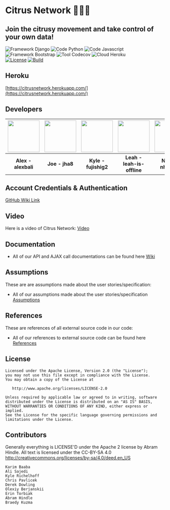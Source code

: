 # Citrus Network 🍋🍋🍋
## Join the citrusy movement and take control of your own data!
![Framework Django](https://img.shields.io/badge/Framework-Django-informational?style=flat&logo=django&logoColor=white&color=49af81)
![Code Python](https://img.shields.io/badge/Code-Python-informational?style=flat&logo=python&logoColor=white&color=yellow)
![Code Javascript](https://img.shields.io/badge/Code-JavaScript-informational?style=flat&logo=javascript&logoColor=white&color=edd82a)
![Framework Bootstrap](https://img.shields.io/badge/Framework-Bootstrap-informational?style=flat&logo=bootstrap&logoColor=white&color=553ec1)
![Tool Codecov](https://img.shields.io/badge/Tools-Codecov-informational?style=flat&logo=codecov&logoColor=white&color=F01F7A)
![Cloud Heroku](https://img.shields.io/badge/Cloud-Heroku-informational?style=flat&logo=heroku&logoColor=white&color=2bbc8a)
<br>
[![License](https://img.shields.io/badge/License-Apache%202.0-blue.svg)](https://opensource.org/licenses/Apache-2.0)
[![Build](https://github.com/CMPUT404W21H02-Project/CMPUT404-project-socialdistribution/actions/workflows/python-package.yml/badge.svg)](https://github.com/CMPUT404W21H02-Project/CMPUT404-project-socialdistribution/actions/workflows/python-package.yml)

## Heroku
[https://citrusnetwork.herokuapp.com/](https://citrusnetwork.herokuapp.com/)

## Developers
| <img src="https://avatars.githubusercontent.com/u/64504699?v=4" width="100" /> | <img src="https://avatars.githubusercontent.com/u/42952573?s=400&v=4" width="100" /> | <img src="https://avatars.githubusercontent.com/u/47231346?v=4" width="100" /> | <img src="https://avatars.githubusercontent.com/u/59579748?v=4" width="100" /> | <img src="https://avatars.githubusercontent.com/u/44980447?v=4" width="100" /> |
| :---:   | :---: | :---: | :---: |  :---: |                                   
| **Alex - alexbali** | **Joe - jha8** | **Kyle - fujishig2** | **Leah - leah-is-offline** | **Nhan - nhtnhan** | 

## Account Credentials & Authentication
[GitHub Wiki Link](https://github.com/CMPUT404W21H02-Project/CMPUT404-project-socialdistribution/wiki/Account-Credentials-&-Authentication)

## Video
Here is a video of Citrus Network:
[Video](https://www.youtube.com/watch?v=oQ2qlLydUJ4)

## Documentation

* All of our API and AJAX call documentations can be found here [Wiki](https://github.com/CMPUT404W21H02-Project/CMPUT404-project-socialdistribution/wiki)

## Assumptions
These are are assumptions made about the user stories/specification:
* All of our assumptions made about the user stories/specification [Assumptions](https://github.com/CMPUT404W21H02-Project/CMPUT404-project-socialdistribution/wiki/Assumptions)

## References
These are references of all external source code in our code:
* All of our references to external source code can be found here [References](https://github.com/CMPUT404W21H02-Project/CMPUT404-project-socialdistribution/wiki/References)

## License
```
Licensed under the Apache License, Version 2.0 (the "License");
you may not use this file except in compliance with the License.
You may obtain a copy of the License at

   http://www.apache.org/licenses/LICENSE-2.0

Unless required by applicable law or agreed to in writing, software
distributed under the License is distributed on an "AS IS" BASIS,
WITHOUT WARRANTIES OR CONDITIONS OF ANY KIND, either express or implied.
See the License for the specific language governing permissions and
limitations under the License.
```

## Contributors
Generally everything is LICENSE'D under the Apache 2 license by Abram Hindle.
All text is licensed under the CC-BY-SA 4.0 http://creativecommons.org/licenses/by-sa/4.0/deed.en_US

```
Karim Baaba
Ali Sajedi
Kyle Richelhoff
Chris Pavlicek
Derek Dowling
Olexiy Berjanskii
Erin Torbiak
Abram Hindle
Braedy Kuzma
```

